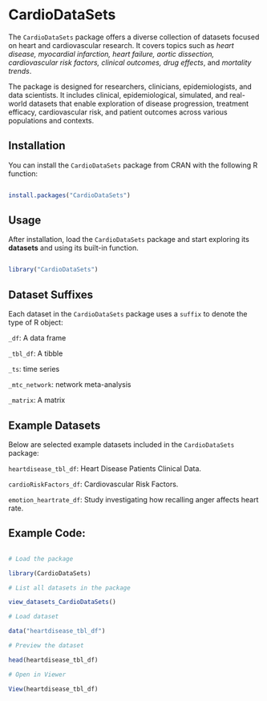 # CardioDataSets

The `CardioDataSets` package offers a diverse collection of datasets focused on heart and cardiovascular research. It covers topics such as *heart disease, myocardial infarction, heart failure, aortic dissection, cardiovascular risk factors, clinical outcomes, drug effects*, and *mortality trends*.

The package is designed for researchers, clinicians, epidemiologists, and data scientists. It includes clinical, epidemiological, simulated, and real-world datasets that enable exploration of disease progression, treatment efficacy, cardiovascular risk, and patient outcomes across various populations and contexts.

## Installation

You can install the `CardioDataSets` package from CRAN with the following R function:

```R

install.packages("CardioDataSets")

```

## Usage

After installation, load the `CardioDataSets` package and start exploring its **datasets** and using its built-in function.

```R

library("CardioDataSets")

```

## Dataset Suffixes

Each dataset in the `CardioDataSets` package uses a `suffix` to denote the type of R object:

`_df`: A data frame

`_tbl_df`: A tibble

`_ts`: time series

`_mtc_network`: network meta-analysis

`_matrix`: A matrix

## Example Datasets

Below are selected example datasets included in the `CardioDataSets` package:

`heartdisease_tbl_df`: Heart Disease Patients Clinical Data.

`cardioRiskFactors_df`: Cardiovascular Risk Factors.

`emotion_heartrate_df`: Study investigating how recalling anger affects heart rate.

## Example Code:

```R

# Load the package

library(CardioDataSets)

# List all datasets in the package

view_datasets_CardioDataSets()

# Load dataset

data("heartdisease_tbl_df")

# Preview the dataset

head(heartdisease_tbl_df)

# Open in Viewer

View(heartdisease_tbl_df)

```
